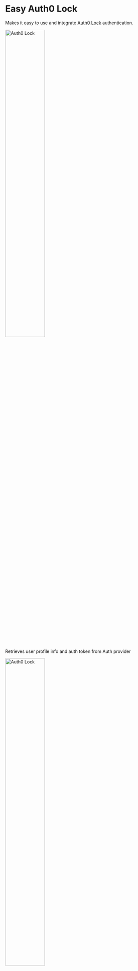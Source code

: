 # Easy Auth0 Lock

Makes it easy to use and integrate [Auth0 Lock](https://auth0.com/lock) authentication.

<img src="https://github.com/tecla5/easy-graphql-auth/raw/master/pics/Auth0-Lock.png" alt="Auth0 Lock" width="50%" height="50%">

Retrieves user profile info and auth token from Auth provider

<img src="https://github.com/tecla5/easy-graphql-auth/raw/master/pics/Auth0-Lock-Provider.png" alt="Auth0 Lock" width="50%" height="50%">

Stores auth token in store (default: `localStorage`)

## Install

`npm i -S @tecla5/easy-auth0-lock`

## Usage

Designed for easy integration with GraphQL clients, such as:

- [apollo](https://github.com/apollographql)
- [lokka](https://github.com/kadirahq/lokka)

Can be also be used with any other backend.

## Included

- `Lock` - creates and manages Auth0 Lock
- `setup` - easy infrastructure setup for Lock

## Initial Lock setup

You can include `lock` from CDN in your HTML page.

```html
<script src="http://cdn.auth0.com/js/lock/10.16.0/lock.min.js"></script>
```

Alternative: import/require it directly in your application scripts.

### Quick setup

The `setup` method can be used for easy setup.

```js
import ApolloClient, {
  createNetworkInterface
} from 'apollo-client'

import {
  createConnection
} from '@tecla5/apollo-auth-conn'

const clientConfig = {
  ApolloClient,
  createNetworkInterface,
  createConnection
}

import {
  setup,
  createStore,
  createLock
} from '@tecla5/easy-auth0-lock'

import config from '../config'

import Auth0Lock from 'auth0-lock'

export default setup(config, {
  Auth0Lock,
  clientConfig,
  createStore,
  createLock
})
```

### Enabling GraphQL authentication

If you wish to enable GraphQL authentication as part of the auth flow, after initial auth provider (auth0) signin, you must additionally supply a `createGraphQLAuth` factory method (see [easy-gql-auth](https://github.com/tecla5/easy-gql-auth).

```js
const lock = createLock(config, {
  Auth0Lock,
  clientConfig,
  createStore,
  createGraphQLAuth
})
```

Alternatively subscribe to the `signedIn` event via `on('signedIn', cb)`.

Then have the observer `cb` function create and run the `GraphQLAuth` to authenticate with your GraphQL server and observe when it has signed in , ie. `gqlServerAuth.on('signedInOK', cb)`.

This approach is the most flexible, and can be used with any backend or API to register the user (profile) after signin.

```js
const lock = createLock(config, opts)
const graphQlAuth = createGraphQLAuth(config, opts)

graphQlAuth.on('signedInOK', (data) => {
  let {
    authToken,
    profile,
    userData,
    result
  } = data

  console.log('GraphQL signIn successful', {
    profile,
    userData
  })
})

lock.on('signedIn', (data) => {
  // or signin/signup user with alternative API/backend
  let status = await graphQlAuth.signin(data)

  console.log('signedIn', {
    status
  })
})

// Better yet, catch and react to signup error with remote server/API
lock.on('signedIn', (data) => {
  // or signin/signup user with alternative API/backend
  try {
    let success = await graphQlAuth.signin(data)
    mySuccessHandler('graphQlAuth signin success', success)
  } catch (err) {
    myErrorHandler('graphQlAuth signin malfunction', err)
  }
})

```

## UI lock configuration

In the UI, configure an event handler to display Auth0 lock modal popup and subscribe to lock `authenticated` event.

```js
$('#login').click(() => {
  lock
    .showLock()
    .subscribeAuthenticated()
})
```

By default `Lock` uses the `Store` class as key storage.
You can subclass or pass in your own `store` if you like.

```js
const myLock = new Lock({
  // Store: MyStore, -  custom subclass
  // createStore, - custom factory method
  // store: myStore, - custom instance
})
```

### Auth0 Lock Playground

Try out the [Auth0 Lock playground](https://auth0.github.io/playground/) to experiment with different display options.

## Controlling the lock

See the [Lock reference](https://auth0.com/docs/libraries/lock/v10/) and the [customization configuration](https://auth0.com/docs/libraries/lock/v10/customization) for options you can pass to fine tune the Lock behavior and visual appearance:

- [display](https://auth0.com/docs/libraries/lock/v10/customization#display-options)
- [theming](https://auth0.com/docs/libraries/lock/v10/customization#theming-options)
- [social](https://auth0.com/docs/libraries/lock/v10/customization#social-options)
- [authentication](https://auth0.com/docs/libraries/lock/v10/customization#authentication-setup)
- [database](https://auth0.com/docs/libraries/lock/v10/customization#database-options)
- [other](https://auth0.com/docs/libraries/lock/v10/customization#other-options)

### UI customization

See [ui customization](https://auth0.com/docs/libraries/lock/v10/ui-customization) page

### I18n

See [i18n](https://auth0.com/docs/libraries/lock/v10/i18n)

### Customized Auth0Lock

We can easily replace `AuthLock` with `Auth0LockPasswordless`:

`import Auth0LockPasswordless from 'auth0-lock-passwordless'`

Or import via HTML `<script>`

```html
<script src="http://cdn.auth0.com/js/lock-passwordless-2.2.min.js"></script>
```

```js
lock = createLock({
  createLockUi: function(auth0, opts) {
    return new Auth0LockPasswordless(auth0.clientId, auth0.domain)
  }
})

lock.prototype.onAuthenticated = function () {
  // or lock.magiclink() to send email message with magic link
  this.lock.sms(this.createProfileReceivedCb(authResult))
}

lock.prototype.createProfileReceivedCb = function() {
  return (err, profile, id_token) => {
    err ? this.handleProfileError(err) : this.handleProfile({
      profile,
      id_token
    })
  }
}
```

### Lock configuration

```js
{
  Auth0Lock,
  // Auth0Lock config
  title, // title of Auth0Lock form
  logo, // logo of Auth0Lock form
  theme, // theme config for Auth0Lock form
  dict, // text config for Auth0Lock form

  // showLock display/behavior configuration
  lockConfig,
  // display method override
  displayMethod
  // custom factory method
  createLockUi,

  // factory to create GraphQLServerAuth instance
  createGraphQLServerAuth,
  // GraphQL queries obj
  queries,

  // names of keys to store
  keyNames,
  // (local) storage config obj
  storage,
  // store to use for storage
  store,
  // service configs (tokens etc)
  auth0,
  gqlServer
}
```

### Auth0Lock display

- `logo` - logo image (url to a `.png` file or similar)
- `title` - title under logo

### GraphQL queries

- `createUser`
- `signinUser`

### Service config

- `auth0`
- `gqlServer`

#### createUser mutation

Pass whichever profile attributes such as `name`

```js
  mutation createUser($authToken: String!, $name: String){
    createUser(
      ...
    )
  }
```

#### signinUser mutation

Only needs the `authToken`

```js
  mutation signinUser($authToken: String!){
    signinUser(
      ...
    )
  }
```

### Getters

- `auth0IdTokenKeyName`
- `shouldDoGraphQLServerSignin` (bool)

`shouldDoGraphQLServerSignin` is used to determine if GraphQL server signin should be performed after successful auth0 signin.

By default tests if `.connection` or `.client` is set (passed by config object in constructor).

### Logout

- `logout()`
- `resetTokens()`

### Lock events

- `subscribeAuthenticated()`
- `onAuthenticated(authResult)`
- `createProfileReceivedCb(authResult)`
- `handleProfile({authResult, profile})`
- `onHashParsed()`

### End of flow hooks

- `signedInFailure(err)` on signin failure
- `signedInOk({profile})` on signin success
- `loggedOut()` on logout

### Publish/subscribe hooks

- `on('signedInFailure', function)` on signin failure call observer function (w object)
- `on('signedIn', function)` on signin success call observer function (w object)
- `on('loggedOut', function)` on logout call observer function

### Custom events

You can also add custom pub/sub events using `on` and `publish`

- `on(myEventName, observer)`
- `publish(eventName, obj)`

### UI functions

- `showLock(config = {})` - display Auth0 modal Lock with display config

### Storage

- `resetStorage()`
- `setAuth0Token(auth0Token)`
- `setGraphQLServerToken(signinToken)`

### Error handlers

- `handleError(err)`
- `handleProfileError(err)`
- `handleSigninError(err)`

### Async functions

- `async serverSignin(({auth0Token, profile})`

Creates a `GraphQLServerAuth` instance and attempts to signin to GraphQL server

## GraphQLServerAuth

- `async signin(data)` - start signin

### Getters/Setters

- `gqlServerTokenKeyName`
- `setGraphQLServerToken(signinToken)`

### Mutation queries

- `async doCreateUser({auth0Token, profile})`
- `async doSigninUser({auth0Token,profile})`

### Error handlers

- `handleQueryError(err)`
- `handleError(err)`

### Events

- `async onAuth0Login({auth0Token, profile})`

### Extract data

`extractSignedInUserToken(signinResult)`

#### build

Build data to be sent to GraphQL mutation queries

- `buildSigninUserData({auth0Token, profile})`
- `buildUserData({auth0Token, profile})`

### Fake data

Allow use of fake data if no GraphQL queries defined

- `fakeCreateUser(userData)`
- `fakeSigninUser(profile)`

## Custom lock

You can subclass and override any of these methods as you see fit.

```js
import {
  Lock,
  storage
} from '@tecla5/easy-gql-auth0'
import config from './config'

class MyLock extends Lock {
  // ...
  constructor(config) {
    super(config)
  }
  // ...
}

function createLock(config) {
  return new MyLock()
}

const myLock = createLock(config)
```

## In the UI

```js
myLock
  .subscribeAuthenticated()
  .showLock(displayConfig)
```

### Hookin' in

The recommended approach to "hook in" from your view/component layer, is to use the
pub/sub observer mechanism. This approach is demonstrated in the Vue and React demo apps.

```js
class App extends Component {
   constructor(props) {
    super(props);
    this.state = {
      isLoggedIn: false
    };

    this.doLogin = this.doLogin.bind(this);
    this.doLogout = this.doLogout.bind(this);

    lock.on('signedIn', this.loggedIn)
    lock.on('loggedOut', this.loggedOut)
  }
  // ...
}
```

### JWT utils

Sample jwt utility methods

```js
import decode from 'jwt-decode'

export function getTokenExpirationDate(token) {
  const decoded = decode(token)
  if (!decoded.exp) {
    return null
  }
  const date = new Date(0) // The 0 here is the key, which sets the date to the epoch
  date.setUTCSeconds(decoded.exp)
  return date
}

export function isTokenExpired(token) {
  const date = getTokenExpirationDate(token)
  const offsetSeconds = 0
  if (date === null) {
    return false
  }
  return !(date.valueOf() > (new Date().valueOf() + (offsetSeconds * 1000)))
}
```

### Queries

Sample GraphQL queries to pass in `config` object

```js
import gql from 'graphql-tag';

const createUser = gql `
  mutation createUser($authToken: String!, $name: String){
    createUser(
      authProvider: {
        auth0: {
          idToken: $authToken,
        }
      },
      name: $name
    ) {
      id,
      auth0UserId
    }
  }
`

const signinUser = gql `
  mutation signinUser($authToken: String!){
    signinUser(
      auth0: {
        idToken: $authToken
      }
    ) {
      token
      user {
        id,
        auth0UserId
      }
    }
  }
`

export default {
  createUser,
  signinUser
}
```

## Tests

Tests are written and run using [ava](https://github.com/avajs/ava)

`$ npm test`

## License

MIT - [Tecla5](http://tecla5.com) 2017, Kristian Mandrup
